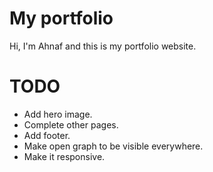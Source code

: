 # My portfolio

Hi, I'm Ahnaf and this is my portfolio website.

# TODO

- Add hero image.
- Complete other pages.
- Add footer.
- Make open graph to be visible everywhere.
- Make it responsive.
